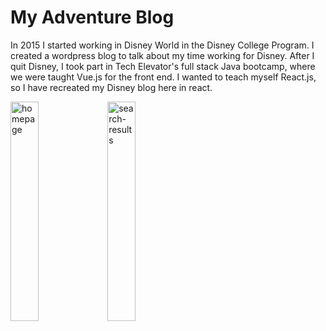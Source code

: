 # My Adventure Blog
In 2015 I started working in Disney World in the Disney College Program. I created a wordpress blog to talk about my time working for Disney. After I quit Disney, I took part in Tech Elevator's full stack Java bootcamp, where we were taught Vue.js for the front end. I wanted to teach myself React.js, so I have recreated my Disney blog here in react. 

<img src="https://github.com/RyanMontville/my-adventure-blog/blob/main/screenshots/homepage-view.png" alt="homepage" title="Homepage view" style="width: 30%; display: inline-block;"></img>
<img src="https://github.com/RyanMontville/my-adventure-blog/blob/main/screenshots/viewing-filtered-post-from-search-input.png" alt="search-results" title="Viewing filtered posts from search input" style="width: 30%; display: inline-block;"></img>


